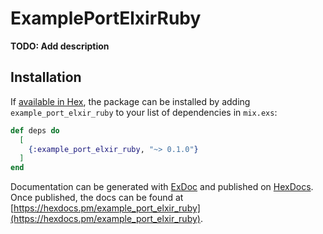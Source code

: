# ExamplePortElxirRuby

**TODO: Add description**

## Installation

If [available in Hex](https://hex.pm/docs/publish), the package can be installed
by adding `example_port_elxir_ruby` to your list of dependencies in `mix.exs`:

```elixir
def deps do
  [
    {:example_port_elxir_ruby, "~> 0.1.0"}
  ]
end
```

Documentation can be generated with [ExDoc](https://github.com/elixir-lang/ex_doc)
and published on [HexDocs](https://hexdocs.pm). Once published, the docs can
be found at [https://hexdocs.pm/example_port_elxir_ruby](https://hexdocs.pm/example_port_elxir_ruby).

